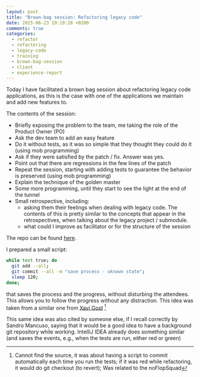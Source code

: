 ```yaml
---
layout: post
title: "Brown-bag session: Refactoring legacy code"
date: 2015-06-23 19:19:28 +0200
comments: true
categories:
  - refactor
  - refactoring
  - legacy-code
  - training
  - brown-bag-session
  - client
  - experience-report
---
```


Today I have facilitated a brown bag session about refactoring legacy code applications, as this is the case with one of the applications we maintain and add new features to.

The contents of the session:

  * Briefly exposing the problem to the team, me taking the role of the Product Owner (PO)
  * Ask the dev team to add an easy feature
  * Do it without tests, as it was so simple that they thought they could do it (using mob programming)
  * Ask if they were satisfied by the patch / fix. Answer was yes.
  * Point out that there are regressions in the few lines of the patch
  * Repeat the session, starting with adding tests to guarantee the behavior is preserved  (using mob programming)
  * Explain the technique of the golden master
  * Some more programming, until they start to see the light at the end of the tunnel
  * Small retrospective, including:
    * asking them their feelings when dealing with legacy code. The contents of this is pretty similar to the concepts that appear in the retrospectives, when talking about the legacy project / submodule.
    * what could I improve as facilitator or for the structure of the session
    
The repo can be found [here][repo-spike].

I prepared a small script:

````bash
while test true; do
  git add --all;
  git commit --all -m "save process - uknown state";
  sleep 120;
done;
````

that saves the process and the progress, without disturbing the attendees. This allows you to follow the progress without any distraction. This idea was taken from a similar one from  [Xavi Gost][xav1uzz] [^1]

This same idea was also cited by someone else, if I recall correctly by Sandro Mancuso, saying that it would be a good idea to have a background git repository while working. IntelliJ IDEA already does something similar (and saves the events, e.g., when the tests are run, either red or green)

[xav1uzz]: http://twitter.com/@xav1uzz
[repo-spike]: https://github.com/alvarogarcia7/trivia-kata-spike
[^1]: Cannot find the source, it was about having a script to commit automatically each time you run the tests; if it was red while refactoring, it would do git checkout (to revert); Was related to the noFlopSquad
